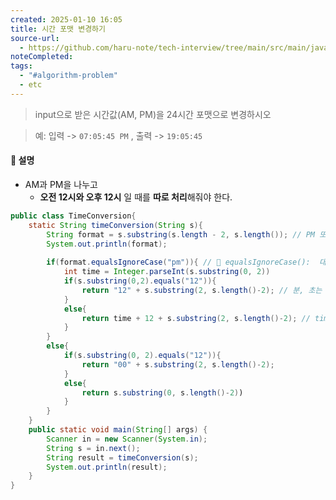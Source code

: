 ```yaml
---
created: 2025-01-10 16:05
title: 시간 포맷 변경하기
source-url:
  - https://github.com/haru-note/tech-interview/tree/main/src/main/java/net/harunote/quiz
noteCompleted: 
tags:
  - "#algorithm-problem"
  - etc
---
```


> input으로 받은 시간값(AM, PM)을 24시간 포맷으로 변경하시오

> 예: 입력 -> `07:05:45 PM` , 출력 -> `19:05:45`
#### 🍪 설명
- AM과 PM을 나누고
	- **오전 12시와 오후 12시** 일 때를 **따로 처리**해줘야 한다.
```java
public class TimeConversion{
	static String timeConversion(String s){
		String format = s.substring(s.length - 2, s.length()); // PM 또는 AM 추출 (끝에서 2번째부터 끝까지의 문자열)
		System.out.println(format);
		
		if(format.equalsIgnoreCase("pm")){ // 📌 equalsIgnoreCase():  대소문자 관계없이 비교
			int time = Integer.parseInt(s.substring(0, 2))
			if(s.substring(0,2).equals("12")){
				return "12" + s.substring(2, s.length()-2); // 분, 초는 그냥 붙이면 됨.
			}
			else{
				return time + 12 + s.substring(2, s.length()-2); // time과 12를 덧셈하고 분,초를 붙인 문자열 생성
			}
		}
		else{
			if(s.substring(0, 2).equals("12")){
				return "00" + s.substring(2, s.length()-2);
			}
			else{
				return s.substring(0, s.length()-2)) 
			}
		}
	}
	public static void main(String[] args) {
		Scanner in = new Scanner(System.in);
		String s = in.next();
		String result = timeConversion(s);
		System.out.println(result);
	}
}
```







